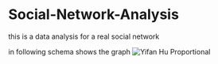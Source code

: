 # Social-Network-Analysis
this is a data analysis for a real social network

in following schema shows the graph
![Yifan Hu Proportional](https://github.com/mat-mot/Social-Network-Analysis/assets/80683922/f8273ffd-d129-435d-aa1a-f502a04da360)
